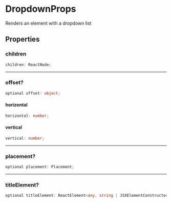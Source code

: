 # DropdownProps

Renders an element with a dropdown list

## Properties

### children

```ts
children: ReactNode;
```

---

### offset?

```ts
optional offset: object;
```

#### horizontal

```ts
horizontal: number;
```

#### vertical

```ts
vertical: number;
```

---

### placement?

```ts
optional placement: Placement;
```

---

### titleElement?

```ts
optional titleElement: ReactElement<any, string | JSXElementConstructor<any>>;
```
